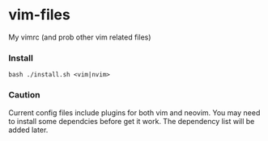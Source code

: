 # vim-files
My vimrc (and prob other vim related files)

### Install
```
bash ./install.sh <vim|nvim>
```

### Caution
Current config files include plugins for both vim and neovim. You may need
to install some dependcies before get it work. The dependency list will be
added later.
